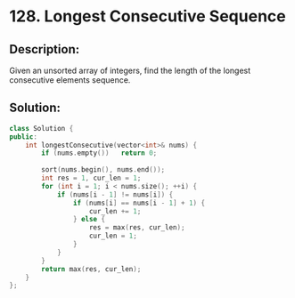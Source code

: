 # 128. Longest Consecutive Sequence

## Description:

Given an unsorted array of integers, find the length of the longest consecutive elements sequence.

## Solution:

```c++
class Solution {
public:
    int longestConsecutive(vector<int>& nums) {
        if (nums.empty())   return 0;
        
        sort(nums.begin(), nums.end());
        int res = 1, cur_len = 1;
        for (int i = 1; i < nums.size(); ++i) {
            if (nums[i - 1] != nums[i]) {
                if (nums[i] == nums[i - 1] + 1) {
                    cur_len += 1;
                } else {
                    res = max(res, cur_len);
                    cur_len = 1;
                }
            }
        }
        return max(res, cur_len);
    }
};
```

<!-- remark：

-  -->
